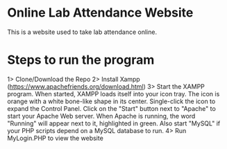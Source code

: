 # Online Lab Attendance Website
This is a website used to take lab attendance online.

# Steps to run the program

1> Clone/Download the Repo
2> Install Xampp (https://www.apachefriends.org/download.html)
3> Start the XAMPP program. When started, XAMPP loads itself into your icon tray. The icon is orange with a white bone-like shape in its center. Single-click the icon to expand the Control Panel. Click on the "Start" button next to "Apache" to start your Apache Web server. When Apache is running, the word "Running" will appear next to it, highlighted in green. Also start "MySQL" if your PHP scripts depend on a MySQL database to run.
4> Run MyLogin.PHP to view the website
